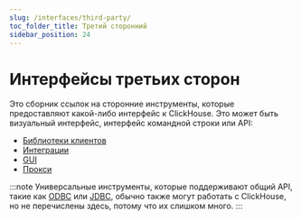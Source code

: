 ```yaml
---
slug: /interfaces/third-party/
toc_folder_title: Третий сторонний
sidebar_position: 24
---
```



# Интерфейсы третьих сторон

Это сборник ссылок на сторонние инструменты, которые предоставляют какой-либо интерфейс к ClickHouse. Это может быть визуальный интерфейс, интерфейс командной строки или API:

- [Библиотеки клиентов](../../interfaces/third-party/client-libraries.md)
- [Интеграции](../../interfaces/third-party/integrations.md)
- [GUI](../../interfaces/third-party/gui.md)
- [Прокси](../../interfaces/third-party/proxy.md)

:::note
Универсальные инструменты, которые поддерживают общий API, такие как [ODBC](../../interfaces/odbc.md) или [JDBC](../../interfaces/jdbc.md), обычно также могут работать с ClickHouse, но не перечислены здесь, потому что их слишком много.
:::
